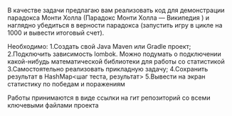 В качестве задачи предлагаю вам реализовать код для демонстрации парадокса Монти Холла (Парадокс Монти Холла — Википедия ) и наглядно убедиться в верности парадокса
(запустить игру в цикле на 1000 и вывести итоговый счет).

Необходимо:
1.Создать свой Java Maven или Gradle проект;
2.Подключить зависимость lombok.
Можно подумать о подключении какой-нибудь математической библиотеки для работы со статистикой
3.Самостоятельно реализовать прикладную задачу;
4.Сохранить результат в HashMap<шаг теста, результат>
5.Вывести на экран статистику по победам и поражениям

Работы принимаются в виде ссылки на гит репозиторий со всеми ключевыми файлами проекта
